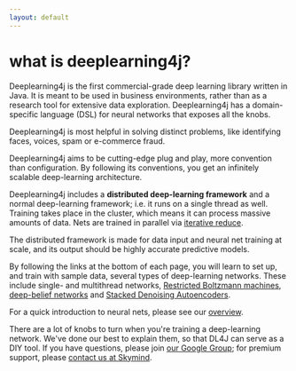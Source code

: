```yaml
---
layout: default
---
```


# what is deeplearning4j?

Deeplearning4j is the first commercial-grade deep learning library written in Java. It is meant to be used in business environments, rather than as a research tool for extensive data exploration. Deeplearning4j has a domain-specific language (DSL) for neural networks that exposes all the knobs. 

Deeplearning4j is most helpful in solving distinct problems, like identifying faces, voices, spam or e-commerce fraud. 

Deeplearning4j aims to be cutting-edge plug and play, more convention than configuration. By following its conventions, you get an infinitely scalable deep-learning architecture. 

Deeplearning4j includes a **distributed deep-learning framework** and a normal deep-learning framework; i.e. it runs on a single thread as well. Training takes place in the cluster, which means it can process massive amounts of data. Nets are trained in parallel via [iterative reduce](https://github.com/jpatanooga/KnittingBoar/wiki/Iterative-Reduce).

The distributed framework is made for data input and neural net training at scale, and its output should be highly accurate predictive models. 

By following the links at the bottom of each page, you will learn to set up, and train with sample data, several types of deep-learning networks. These include single- and multithread networks, [Restricted Boltzmann machines](../restrictedboltzmannmachine.html), [deep-belief networks](../deepbeliefnetwork.html) and [Stacked Denoising Autoencoders](../stackeddenoisingautoencoder.html). 

For a quick introduction to neural nets, please see our [overview](../overview.html).

There are a lot of knobs to turn when you're training a deep-learning network. We've done our best to explain them, so that DL4J can serve as a DIY tool. If you have questions, please join [our Google Group](https://groups.google.com/forum/#!forum/deeplearning4j); for premium support, please [contact us at Skymind](http://www.skymind.io/contact.html).
